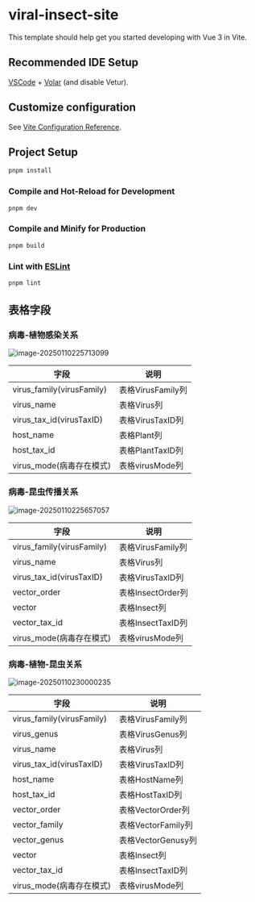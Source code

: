 # viral-insect-site

This template should help get you started developing with Vue 3 in Vite.

## Recommended IDE Setup

[VSCode](https://code.visualstudio.com/) + [Volar](https://marketplace.visualstudio.com/items?itemName=Vue.volar) (and disable Vetur).

## Customize configuration

See [Vite Configuration Reference](https://vite.dev/config/).

## Project Setup

```sh
pnpm install
```

### Compile and Hot-Reload for Development

```sh
pnpm dev
```

### Compile and Minify for Production

```sh
pnpm build
```

### Lint with [ESLint](https://eslint.org/)

```sh
pnpm lint
```

## 表格字段

### 病毒-植物感染关系

![image-20250110225713099](https://bing-wu-doc-1318477772.cos.ap-nanjing.myqcloud.com/typora/image-20250110225713099.png)

| 字段                      | 说明              |
| ------------------------- | ----------------- |
| virus_family(virusFamily) | 表格VirusFamily列 |
| virus_name                | 表格Virus列       |
| virus_tax_id(virusTaxID)  | 表格VirusTaxID列  |
| host_name                 | 表格Plant列       |
| host_tax_id               | 表格PlantTaxID列  |
| virus_mode(病毒存在模式)  | 表格virusMode列   |

### 病毒-昆虫传播关系

![image-20250110225657057](https://bing-wu-doc-1318477772.cos.ap-nanjing.myqcloud.com/typora/image-20250110225657057.png)

| 字段                      | 说明              |
| ------------------------- | ----------------- |
| virus_family(virusFamily) | 表格VirusFamily列 |
| virus_name                | 表格Virus列       |
| virus_tax_id(virusTaxID)  | 表格VirusTaxID列  |
| vector_order              | 表格InsectOrder列 |
| vector                    | 表格Insect列      |
| vector_tax_id             | 表格InsectTaxID列 |
| virus_mode(病毒存在模式)  | 表格virusMode列   |

### 病毒-植物-昆虫关系

![image-20250110230000235](https://bing-wu-doc-1318477772.cos.ap-nanjing.myqcloud.com/typora/image-20250110230000235.png)

| 字段                      | 说明               |
| ------------------------- | ------------------ |
| virus_family(virusFamily) | 表格VirusFamily列  |
| virus_genus               | 表格VirusGenus列   |
| virus_name                | 表格Virus列        |
| virus_tax_id(virusTaxID)  | 表格VirusTaxID列   |
| host_name                 | 表格HostName列     |
| host_tax_id               | 表格HostTaxID列    |
| vector_order              | 表格VectorOrder列  |
| vector_family             | 表格VectorFamily列 |
| vector_genus              | 表格VectorGenusy列 |
| vector                    | 表格Insect列       |
| vector_tax_id             | 表格InsectTaxID列  |
| virus_mode(病毒存在模式)  | 表格virusMode列    |
